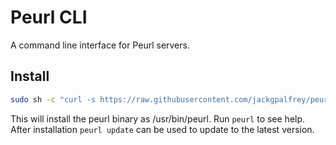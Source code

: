 # Peurl CLI

A command line interface for Peurl servers.

## Install

```sh
sudo sh -c "curl -s https://raw.githubusercontent.com/jackgpalfrey/peurl-cli/master/bin/install.sh | sh"
```

This will install the peurl binary as /usr/bin/peurl. Run `peurl` to see help.
After installation `peurl update` can be used to update to the latest version.
